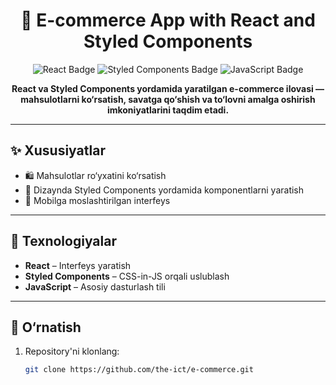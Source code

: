 <h1 align="center">🛒 E-commerce App with React and Styled Components</h1>

<p align="center">
  <img src="https://img.shields.io/badge/React-blue?style=for-the-badge&logo=react&logoColor=white" alt="React Badge"/>
  <img src="https://img.shields.io/badge/Styled%20Components-purple?style=for-the-badge&logo=styled-components&logoColor=white" alt="Styled Components Badge"/>
  <img src="https://img.shields.io/badge/JavaScript-yellow?style=for-the-badge&logo=javascript&logoColor=white" alt="JavaScript Badge"/>
</p>

<p align="center"><strong>
  React va Styled Components yordamida yaratilgan e-commerce ilovasi — mahsulotlarni ko‘rsatish, savatga qo‘shish va to‘lovni amalga oshirish imkoniyatlarini taqdim etadi.
</strong></p>

---

## ✨ Xususiyatlar

- 🛍️ Mahsulotlar ro‘yxatini ko‘rsatish
- 🎨 Dizaynda Styled Components yordamida komponentlarni yaratish
- 📱 Mobilga moslashtirilgan interfeys

---

## 🧰 Texnologiyalar

- **React** – Interfeys yaratish
- **Styled Components** – CSS-in-JS orqali uslublash
- **JavaScript** – Asosiy dasturlash tili

---

## 🚀 O‘rnatish

1. Repository'ni klonlang:
   ```bash
   git clone https://github.com/the-ict/e-commerce.git

